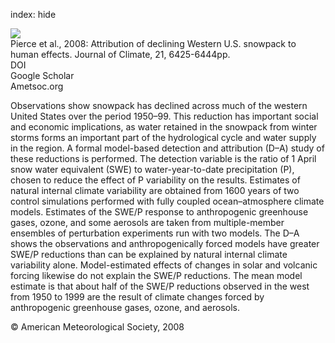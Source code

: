 index: hide

<div class="Citation">
    <div class="Citation-thumb CitationThumb-linked"  data-href="https://doi.org/10.1175/2008jcli2405.1">
      <img src="https://static.claimspace.cloud/climate-study-static/refs/thumbs/10/Pierce_et_al_2008-thumb.png" />
    </div>

  <div class="Citation-body">
    <div class="Citation-text">Pierce et al., 2008: Attribution of declining Western U.S. snowpack to human effects. <span class="Article-journal">Journal of Climate, </span><span class="Article-volume">21, </span>6425-6444pp.</div>
    <div class="Citation-links">
      <div class="CitationLink" data-href="https://doi.org/10.1175/2008jcli2405.1">
        <div class="CitationLink-icon CitationLink-Doi"></div>
        <div class="CitationLink-text">DOI</div>
      </div>
      <div class="CitationLink" data-href="https://scholar.google.com/scholar?q=10.1175/2008jcli2405.1">
        <div class="CitationLink-icon CitationLink-Scholar"></div>
        <div class="CitationLink-text">Google Scholar</div>
      </div>
      <div class="CitationLink" data-href="http://journals.ametsoc.org/doi/abs/10.1175/2008JCLI2405.1">
        <div class="CitationLink-icon CitationLink-Publisher"></div>
        <div class="CitationLink-text">Ametsoc.org</div>
      </div>
    </div>
  </div>
</div>

Observations show snowpack has declined across much of the western United States over the period 1950–99. This reduction has important social and economic implications, as water retained in the snowpack from winter storms forms an important part of the hydrological cycle and water supply in the region. A formal model-based detection and attribution (D–A) study of these reductions is performed. The detection variable is the ratio of 1 April snow water equivalent (SWE) to water-year-to-date precipitation (P), chosen to reduce the effect of P variability on the results. Estimates of natural internal climate variability are obtained from 1600 years of two control simulations performed with fully coupled ocean–atmosphere climate models. Estimates of the SWE/P response to anthropogenic greenhouse gases, ozone, and some aerosols are taken from multiple-member ensembles of perturbation experiments run with two models. The D–A shows the observations and anthropogenically forced models have greater SWE/P reductions than can be explained by natural internal climate variability alone. Model-estimated effects of changes in solar and volcanic forcing likewise do not explain the SWE/P reductions. The mean model estimate is that about half of the SWE/P reductions observed in the west from 1950 to 1999 are the result of climate changes forced by anthropogenic greenhouse gases, ozone, and aerosols.

<div class="Citation-copy">
&copy; American Meteorological Society, 2008
</div>